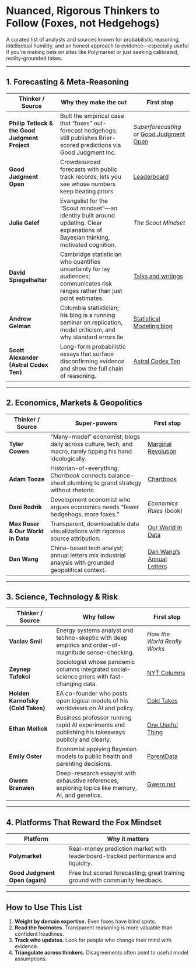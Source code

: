 # Nuanced, Rigorous Thinkers to Follow (Foxes, not Hedgehogs)

A curated list of analysts and sources known for probabilistic reasoning, intellectual humility, and an honest approach to evidence—especially useful if you're making bets on sites like Polymarket or just seeking calibrated, reality-grounded takes.

---

## 1. Forecasting & Meta-Reasoning

| Thinker / Source | Why they make the cut | First stop |
|---|---|---|
| **Philip Tetlock & the Good Judgment Project** | Built the empirical case that “foxes” out-forecast hedgehogs; still publishes Brier-scored predictions via Good Judgment Inc. | *Superforecasting* or [Good Judgment Open](https://www.gjopen.com/) |
| **Good Judgment Open** | Crowdsourced forecasts with public track records; lets you see whose numbers keep beating priors. | [Leaderboard](https://www.gjopen.com/leaderboard) |
| **Julia Galef** | Evangelist for the “Scout mindset”—an identity built around updating. Clear explanations of Bayesian thinking, motivated cognition. | *The Scout Mindset* |
| **David Spiegelhalter** | Cambridge statistician who quantifies uncertainty for lay audiences; communicates risk ranges rather than just point estimates. | [Talks and writings](https://www.statslab.cam.ac.uk/People/Spiegelhalter/) |
| **Andrew Gelman** | Columbia statistician; his blog is a running seminar on replication, model criticism, and why standard errors lie. | [Statistical Modeling blog](https://statmodeling.stat.columbia.edu/) |
| **Scott Alexander (Astral Codex Ten)** | Long-form probabilistic essays that surface disconfirming evidence and show the full chain of reasoning. | [Astral Codex Ten](https://www.astralcodexten.com/) |

---

## 2. Economics, Markets & Geopolitics

| Thinker / Source | Super-powers | First stop |
|---|---|---|
| **Tyler Cowen** | “Many-model” economist; blogs daily across culture, tech, and macro, rarely tipping his hand ideologically. | [Marginal Revolution](https://marginalrevolution.com) |
| **Adam Tooze** | Historian-of-everything; *Chartbook* connects balance-sheet plumbing to grand strategy without rhetoric. | [Chartbook](https://adamtooze.substack.com/) |
| **Dani Rodrik** | Development economist who argues economics needs “fewer hedgehogs, more foxes.” | *Economics Rules* (book) |
| **Max Roser & Our World in Data** | Transparent, downloadable data visualizations with rigorous source attribution. | [Our World in Data](https://ourworldindata.org) |
| **Dan Wang** | China-based tech analyst; annual letters mix industrial analysis with grounded geopolitical context. | [Dan Wang’s Annual Letters](https://danwang.co/) |

---

## 3. Science, Technology & Risk

| Thinker / Source | Why follow | First stop |
|---|---|---|
| **Vaclav Smil** | Energy systems analyst and techno-skeptic with deep empirics and order-of-magnitude sense-checking. | *How the World Really Works* |
| **Zeynep Tufekci** | Sociologist whose pandemic columns integrated social-science priors with fast-changing data. | [NYT Columns](https://www.nytimes.com/column/zeynep-tufekci) |
| **Holden Karnofsky (Cold Takes)** | EA co-founder who posts open logical models of his worldviews on AI and policy. | [Cold Takes](https://www.cold-takes.com/) |
| **Ethan Mollick** | Business professor running rapid AI experiments and publishing his takeaways publicly and clearly. | [One Useful Thing](https://www.oneusefulthing.org/) |
| **Emily Oster** | Economist applying Bayesian models to public health and parenting decisions. | [ParentData](https://www.parentdata.org/) |
| **Gwern Branwen** | Deep-research essayist with exhaustive references, exploring topics like memory, AI, and genetics. | [Gwern.net](https://www.gwern.net) |

---

## 4. Platforms That Reward the Fox Mindset

| Platform | Why it matters |
|---|---|
| **Polymarket** | Real-money prediction market with leaderboard-tracked performance and liquidity. | [Polymarket](https://polymarket.com) |
| **Good Judgment Open (again)** | Free but scored forecasting; great training ground with community feedback. | [GJOpen](https://www.gjopen.com/) |

---

## How to Use This List

1. **Weight by domain expertise.** Even foxes have blind spots.
2. **Read the footnotes.** Transparent reasoning is more valuable than confident headlines.
3. **Track who updates.** Look for people who change their mind with evidence.
4. **Triangulate across thinkers.** Disagreements often point to useful model assumptions.

